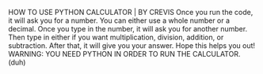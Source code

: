 HOW TO USE PYTHON CALCULATOR | BY CREVIS
Once you run the code, it will ask you for a number. You can either use a whole number or a decimal. Once you type in the number, it will ask you for another number. Then type in either if you want multiplication, division, addition, or subtraction. After that, it will give you your answer. Hope this helps you out!
WARNING: YOU NEED PYTHON IN ORDER TO RUN THE CALCULATOR. (duh)
